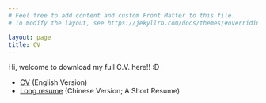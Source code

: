 ```yaml
---
# Feel free to add content and custom Front Matter to this file.
# To modify the layout, see https://jekyllrb.com/docs/themes/#overriding-theme-defaults

layout: page
title: CV
---
```


Hi, welcome to download my full C.V. here!! :D   

<ul>
	<li><a href="C.V_EN_Wu_Jing.pdf">CV</a> (English Version)</li>
	<li><a href="C.V_Wu_Jing_CN.pdf">Long resume</a> (Chinese Version; A Short Resume)</li>
</ul>
